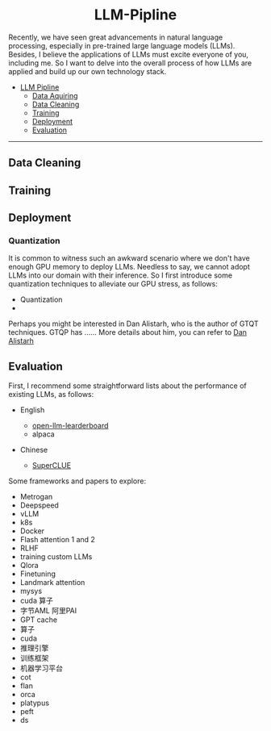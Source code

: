 # <div align="center">LLM-Pipline </div>


Recently, we have seen great advancements in natural language processing, especially in pre-trained large language models (LLMs). Besides, I believe the applications of LLMs must
excite everyone of you, including me. So I want to delve into the overall process of how LLMs are applied and build up our own technology stack.


- [LLM Pipline]()
   - [Data Aquiring]()
   - [Data Cleaning]()
   - [Training]()
   - [Deployment]()
   - [Evaluation]()
---


## Data Cleaning


## Training


## Deployment

### Quantization
It is common to witness such an awkward scenario where we don't have enough GPU memory to deploy LLMs. Needless to say, we cannot adopt LLMs into our domain with their inference. So I first introduce some quantization techniques to alleviate our GPU stress, as follows:

-  Quantization
  -

Perhaps you might be interested in Dan Alistarh, who is the author of GTQT techniques. GTQP has ...... More details about him, you can refer to [Dan Alistarh](./doc/Dan%20Alistarh.md)


## Evaluation

First, I recommend some straightforward lists about the performance of existing LLMs, as follows:

- English
  - [open-llm-learderboard](https://huggingface.co/spaces/HuggingFaceH4/open_llm_leaderboard)
  - alpaca

- Chinese
  - [SuperCLUE](https://www.cluebenchmarks.com/superclue.html)


Some frameworks and papers to explore:
- Metrogan
- Deepspeed
- vLLM
- k8s
- Docker
- Flash attention 1 and 2
- RLHF
- training custom LLMs
- Qlora
- Finetuning
- Landmark attention
- mysys
- cuda 算子
- 字节AML 阿里PAI
- GPT cache
- 算子
- cuda
- 推理引擎
- 训练框架
- 机器学习平台
- cot
- flan
- orca
- platypus
- peft
- ds